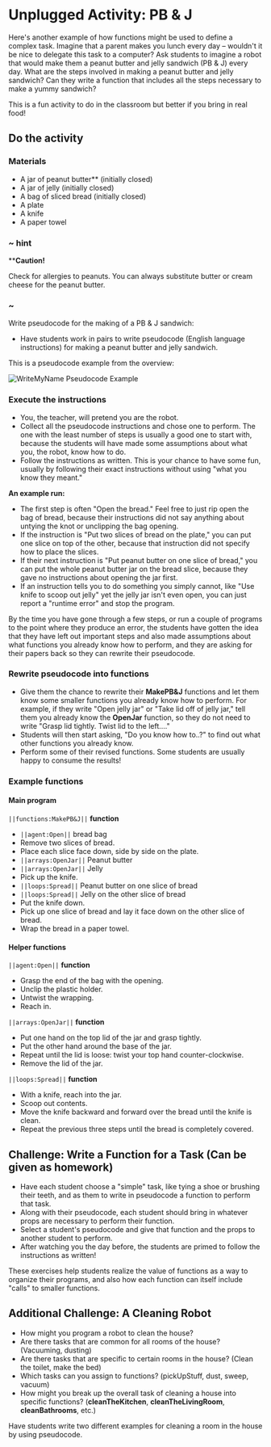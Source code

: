 # Unplugged Activity: PB & J

Here's another example of how functions might be used to define a complex task. Imagine that a parent makes you lunch every day – wouldn't it be nice to delegate this task to a computer? Ask students to imagine a robot that would make them a peanut butter and jelly sandwich (PB & J) every day. What are the steps involved in making a peanut butter and jelly sandwich? Can they write a function that includes all the steps necessary to make a yummy sandwich?

This is a fun activity to do in the classroom but better if you bring in real food!

## Do the activity

### Materials

* A jar of peanut butter** (initially closed)
* A jar of jelly (initially closed)
* A bag of sliced bread (initially closed)
* A plate
* A knife
* A paper towel

### ~ hint

****Caution!**

Check for allergies to peanuts. You can always substitute butter or cream cheese for the peanut butter.

### ~

Write pseudocode for the making of a PB & J sandwich:

* Have students work in pairs to write pseudocode (English language instructions) for making a peanut butter and jelly sandwich. 

This is a pseudocode example from the overview:

![WriteMyName Pseudocode Example](/static/courses/csintro/functions/overview-mary-example.png)

### Execute the instructions

* You, the teacher, will pretend you are the robot.
* Collect all the pseudocode instructions and chose one to perform. The one with the least number of steps is usually a good one to start with, because the students will have made some assumptions about what you, the robot, know how to do.
* Follow the instructions as written. This is your chance to have some fun, usually by following their exact instructions without using "what you know they meant."

**An example run:**

* The first step is often "Open the bread." Feel free to just rip open the bag of bread, because their instructions did not say anything about untying the knot or unclipping the bag opening.
* If the instruction is "Put two slices of bread on the plate," you can put one slice on top of the other, because that instruction did not specify how to place the slices.
* If their next instruction is "Put peanut butter on one slice of bread," you can put the whole peanut butter jar on the bread slice, because they gave no instructions about opening the jar first. 
* If an instruction tells you to do something you simply cannot, like "Use knife to scoop out jelly" yet the jelly jar isn't even open, you can just report a "runtime error" and stop the program.

By the time you have gone through a few steps, or run a couple of programs to the point where they produce an error, the students have gotten the idea that they have left out important steps and also made assumptions about what functions you already know how to perform, and they are asking for their papers back so they can rewrite their pseudocode.

### Rewrite pseudocode into functions

* Give them the chance to rewrite their **MakePB&J** functions and let them know some smaller functions you already know how to perform. For example, if they write "Open jelly jar" or "Take lid off of jelly jar," tell them you already know the **OpenJar** function, so they do not need to write "Grasp lid tightly. Twist lid to the left...."
* Students will then start asking, "Do you know how to..?" to find out what other functions you already know.
* Perform some of their revised functions. Some students are usually happy to consume the results!

### Example functions

#### Main program

`||functions:MakePB&J||` **function**

* `||agent:Open||` bread bag
* Remove two slices of bread.
* Place each slice face down, side by side on the plate.
* `||arrays:OpenJar||` Peanut butter
* `||arrays:OpenJar||` Jelly
* Pick up the knife.
* `||loops:Spread||` Peanut butter on one slice of bread
* `||loops:Spread||` Jelly on the other slice of bread
* Put the knife down.
* Pick up one slice of bread and lay it face down on the other slice of bread.
* Wrap the bread in a paper towel.

#### Helper functions

`||agent:Open||` **function**

* Grasp the end of the bag with the opening.
* Unclip the plastic holder.
* Untwist the wrapping.
* Reach in.

`||arrays:OpenJar||` **function**

* Put one hand on the top lid of the jar and grasp tightly.
* Put the other hand around the base of the jar.
* Repeat until the lid is loose: twist your top hand counter-clockwise.
* Remove the lid of the jar.

`||loops:Spread||` **function**

* With a knife, reach into the jar.
* Scoop out contents.
* Move the knife backward and forward over the bread until the knife is clean.
* Repeat the previous three steps until the bread is completely covered. 

## Challenge: Write a Function for a Task (Can be given as homework)

* Have each student choose a "simple" task, like tying a shoe or brushing their teeth, and as them to write in pseudocode a function to perform that task. 
* Along with their pseudocode, each student should bring in whatever props are necessary to perform their function.
* Select a student's pseudocode and give that function and the props to another student to perform. 
* After watching you the day before, the students are primed to follow the instructions as written!

These exercises help students realize the value of functions as a way to organize their programs, and also how each function can itself include "calls" to smaller functions.

## Additional Challenge: A Cleaning Robot

* How might you program a robot to clean the house? 
* Are there tasks that are common for all rooms of the house? (Vacuuming, dusting)
* Are there tasks that are specific to certain rooms in the house? (Clean the toilet, make the bed)
* Which tasks can you assign to functions? (pickUpStuff, dust, sweep, vacuum) 
* How might you break up the overall task of cleaning a house into specific functions? (**cleanTheKitchen**, **cleanTheLivingRoom**, **cleanBathrooms**, etc.)

Have students write two different examples for cleaning a room in the house by using pseudocode.